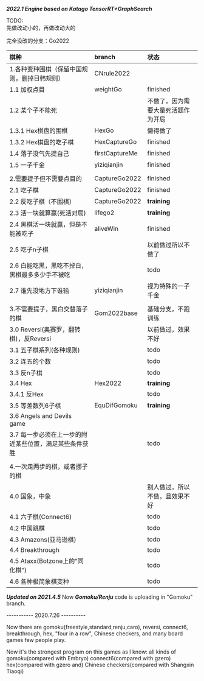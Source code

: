 ***2022.1 Engine based on Katago TensorRT+GraphSearch***   

TODO:   
先做改动小的，再做改动大的   

完全没改的分支：Go2022   

|棋种|branch|状态|
|:-|:-|:-|
1.各种变种围棋（保留中国规则，删掉日韩规则）   	|CNrule2022   |
1.1 加权点目																		|weightGo|finished
1.2 某个子不能死 																| |不做了，因为需要大量死活题作为开局|
1.3.1 Hex棋盘的围棋																|HexGo |懒得做了  
1.3.2 Hex棋盘的吃子棋																|HexCaptureGo |finished  
1.4 落子没气先提自己														|firstCaptureMe|finished   
1.5 一子千金																		|yiziqianjin|finished   
   | |
2.需要提子但不需要点目的   											|CaptureGo2022   |finished
2.1 吃子棋   																		|CaptureGo2022   |finished
2.2 反吃子棋（不围棋）   												|CaptureGo2022   |**training**
2.3 活一块就算赢(死活对局)																|lifego2 |**training**   				   
2.4 黑棋活一块就赢，但是不能被吃子							|aliveWin   |finished
2.5 吃子n子棋    																| |以前做过所以不做了
2.6 白能吃黑，黑吃不掉白，黑棋最多多少手不被吃   | |todo
2.7 谁先没地方下谁输														|yiziqianjin |视为特殊的一子千金
 | |
3.不需要提子，黑白交替落子的棋  |Gom2022base |基础分支，不跑训练							   
3.0 Reversi(奥赛罗，翻转棋)，反Reversi| |以前做过，效果不好
3.1 五子棋系列(各种规则)   				| |todo
3.2 连五的个数     | |todo
3.3 反n子棋   			| |todo
3.4 Hex   					|Hex2022 |**training**
3.4.1 反Hex   					|  |todo
3.5 等差数列6子棋|EquDifGomoku|**training**
3.6 Angels and Devils game | |
3.7 每一步必须在上一步的附近某些位置，满足某些条件获胜 | |todo
 | |
4.一次走两步的棋，或者挪子的棋| |
4.0 国象，中象 | |别人做过，所以不做，且效果不好
4.1 六子棋(Connect6)| |todo
4.2 中国跳棋| |todo
4.3 Amazons(亚马逊棋)| |todo
4.4 Breakthrough| |todo
4.5 Ataxx(Botzone上的“同化棋”)| |todo
4.6 各种极简象棋变种| |todo



***Updated on 2021.4.5***
Now ***Gomoku/Renju*** code is uploading in "Gomoku" branch.




----------- 2020.7.26 ----------

Now there are gomoku(freestyle,standard,renju,caro), reversi, connect6, breakthrough, hex, "four in a row", Chinese checkers, and many board games few people play.

Now it's the strongest program on this games as I know: 
all kinds of gomoku(compared with Embryo)
connect6(compared with gzero)
hex(compared with gzero and)
Chinese checkers(compared with Shangxin Tiaoqi)

